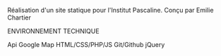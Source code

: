 Réalisation d'un site statique pour l'Institut Pascaline. Conçu par Emilie Chartier

ENVIRONNEMENT TECHNIQUE

Api Google Map
HTML/CSS/PHP/JS
Git/Github
jQuery
